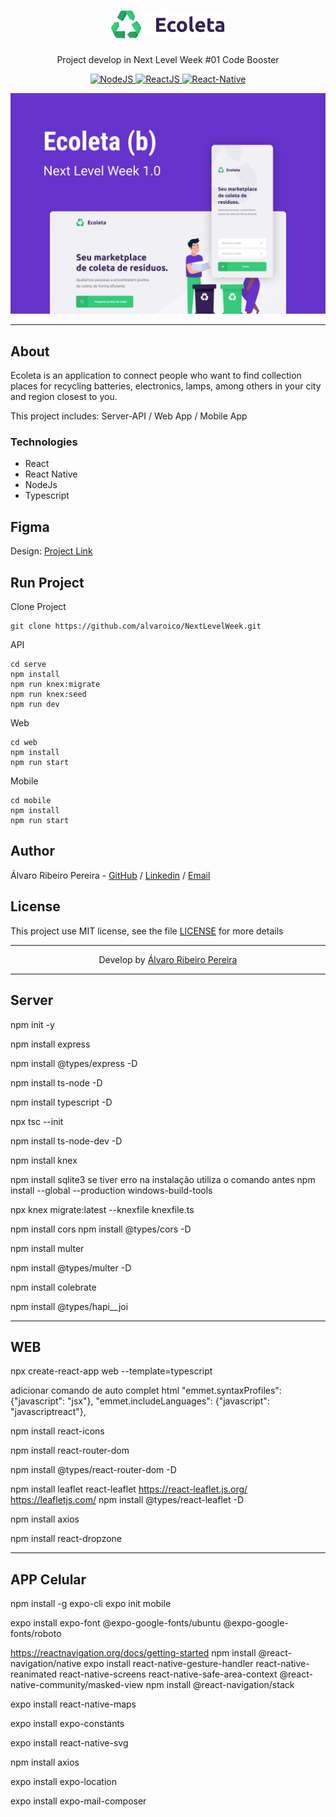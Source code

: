 <h1 align="center"><img src="./logo.png" alt="Ecoleta" /></h1>
<p align="center">Project develop in Next Level Week #01 Code Booster</p>
<p align="center">
  <a href="https://nodejs.org/en/">
    <img src="https://img.shields.io/static/v1?label=Node&message=JS&color=blue?style=plastic&logo=Node.js" alt="NodeJS" />
  </a>
  <a href="https://reactjs.org/">
    <img src="https://img.shields.io/static/v1?label=React&message=JS&color=blue?style=plastic&logo=React" alt="ReactJS" />
  </a>
  <a href="https://reactnative.dev/">
    <img src="https://img.shields.io/static/v1?label=React&message=Native&color=blue?style=plastic&logo=React" alt="React-Native" />
  </a>
</p>
<p align="center"><img src="./ecoleta.png" /></p>

---

## About

Ecoleta is an application to connect people who want to find collection places for recycling batteries, electronics, lamps, among others in your city and region closest to you.

This project includes: Server-API / Web App / Mobile App

### Technologies

<ul>
    <li>React</li>
    <li>React Native</li>
    <li>NodeJs</li>
    <li>Typescript</li>
</ul>
<h2>Figma</h2>
<p>Design: <a href="https://www.figma.com/file/9TlOcj6l7D05fZhU12xWT3/Ecoleta-(Booster)" target="__blank">Project Link</a></p>

## Run Project

Clone Project

```git
git clone https://github.com/alvaroico/NextLevelWeek.git
```

API

```ssh
cd serve
npm install
npm run knex:migrate
npm run knex:seed
npm run dev
```

Web

```ssh
cd web
npm install
npm run start
```

Mobile

```ssh
cd mobile
npm install
npm run start
```

## Author

Álvaro Ribeiro Pereira - [GitHub](https://github.com/alvaroico) / [Linkedin](https://www.linkedin.com/in/alvaroico) / [Email](mailto:alvaro.r.p@hotmail.com)

## License

This project use MIT license, see the file [LICENSE](./LICENSE.md) for more details

---

<p align="center">Develop by <a href="https://github.com/alvaroico">Álvaro Ribeiro Pereira</a></p>

-----
Server
--
npm init -y

npm install express

npm install @types/express -D


npm install ts-node -D

npm install typescript -D

npx tsc --init

npm install ts-node-dev -D

npm install knex

npm install sqlite3
se tiver erro na instalação utiliza o comando antes 
npm install --global --production windows-build-tools

npx knex migrate:latest --knexfile knexfile.ts

npm install cors
npm install @types/cors -D

npm install multer

npm install @types/multer -D

npm install colebrate

npm install @types/hapi__joi

-----------------
WEB
--
npx create-react-app web --template=typescript

adicionar comando de auto complet html 
"emmet.syntaxProfiles": {"javascript": "jsx"},
    "emmet.includeLanguages": {"javascript": "javascriptreact"},

npm install react-icons

npm install react-router-dom

npm install @types/react-router-dom -D

npm install leaflet react-leaflet
https://react-leaflet.js.org/
https://leafletjs.com/
npm install @types/react-leaflet -D

npm install axios

npm install react-dropzone

----------
APP Celular
--
 npm install -g expo-cli
 expo init mobile

 expo install expo-font @expo-google-fonts/ubuntu @expo-google-fonts/roboto

https://reactnavigation.org/docs/getting-started
 npm install @react-navigation/native
 expo install react-native-gesture-handler react-native-reanimated react-native-screens react-native-safe-area-context @react-native-community/masked-view
 npm install @react-navigation/stack

 expo install react-native-maps

 expo install expo-constants

expo install react-native-svg

npm install axios

expo install expo-location

expo install expo-mail-composer